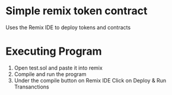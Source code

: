 # Simple remix token contract

Uses the Remix IDE to deploy tokens and contracts

# Executing Program
1. Open test.sol and paste it into remix
2. Compile and run the program
3. Under the compile button on Remix IDE Click on Deploy & Run Transanctions


